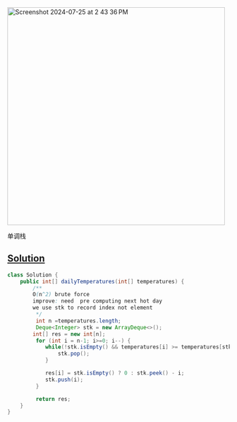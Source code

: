 <img width="493" alt="Screenshot 2024-07-25 at 2 43 36 PM" src="https://github.com/user-attachments/assets/be0e8427-71bc-48a1-a633-d5dbe531b00d">

单调栈

## [Solution](https://leetcode.cn/problems/daily-temperatures/)

```java
class Solution {
    public int[] dailyTemperatures(int[] temperatures) {
        /**
        O(n^2) brute force
        improve: need  pre computing next hot day
        we use stk to record index not element
         */
         int n =temperatures.length;
         Deque<Integer> stk = new ArrayDeque<>();
        int[] res = new int[n];
         for (int i = n-1; i>=0; i--) {
            while(!stk.isEmpty() && temperatures[i] >= temperatures[stk.peek()]) {
                stk.pop();
            }

            res[i] = stk.isEmpty() ? 0 : stk.peek() - i;
            stk.push(i);
         }

         return res;
    }
}
```

